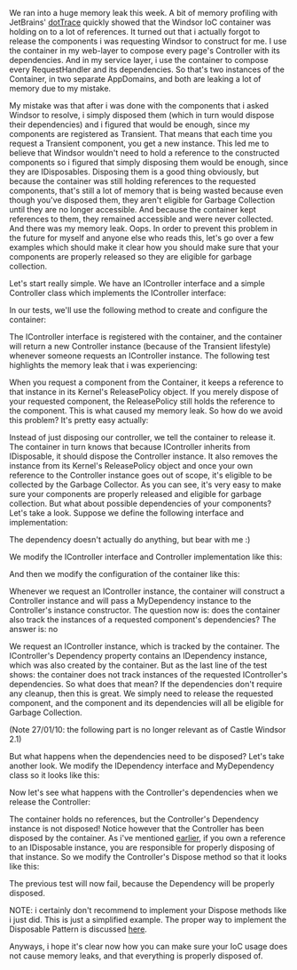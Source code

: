 We ran into a huge memory leak this week. A bit of memory profiling with JetBrains' <a href="http://www.jetbrains.com/profiler/index.html">dotTrace</a> quickly showed that the Windsor IoC container was holding on to a lot of references. It turned out that i actually forgot to release the components i was requesting Windsor to construct for me. I use the container in my web-layer to compose every page's Controller with its dependencies. And in my service layer, i use the container to compose every RequestHandler and its dependencies. So that's two instances of the Container, in two separate AppDomains, and both are leaking a lot of memory due to my mistake.

My mistake was that after i was done with the components that i asked Windsor to resolve, i simply disposed them (which in turn would dispose their dependencies) and i figured that would be enough, since my components are registered as Transient. That means that each time you request a Transient component, you get a new instance. This led me to believe that Windsor wouldn't need to hold a reference to the constructed components so i figured that simply disposing them would be enough, since they are IDisposables. Disposing them is a good thing obviously, but because the container was still holding references to the requested components, that's still a lot of memory that is being wasted because even though you've disposed them, they aren't eligible for Garbage Collection until they are no longer accessible. And because the container kept references to them, they remained accessible and were never collected. And there was my memory leak. Oops. In order to prevent this problem in the future for myself and anyone else who reads this, let's go over a few examples which should make it clear how you should make sure that your components are properly released so they are eligible for garbage collection.

Let's start really simple. We have an IController interface and a simple Controller class which implements the IController interface:

<script src="https://gist.github.com/3684127.js?file=s1.cs"></script>

In our tests, we'll use the following method to create and configure the container:

<script src="https://gist.github.com/3684127.js?file=s2.cs"></script>

The IController interface is registered with the container, and the container will return a new Controller instance (because of the Transient lifestyle) whenever someone requests an IController instance. The following test highlights the memory leak that i was experiencing:

<script src="https://gist.github.com/3684127.js?file=s3.cs"></script>

When you request a component from the Container, it keeps a reference to that instance in its Kernel's ReleasePolicy object. If you merely dispose of your requested component, the ReleasePolicy still holds the reference to the component. This is what caused my memory leak. So how do we avoid this problem? It's pretty easy actually:

<script src="https://gist.github.com/3684127.js?file=s4.cs"></script>

Instead of just disposing our controller, we tell the container to release it. The container in turn knows that because IController inherits from IDisposable, it should dispose the Controller instance. It also removes the instance from its Kernel's ReleasePolicy object and once your own reference to the Controller instance goes out of scope, it's eligible to be collected by the Garbage Collector. As you can see, it's very easy to make sure your components are properly released and eligible for garbage collection. But what about possible dependencies of your components? Let's take a look. Suppose we define the following interface and implementation:

<script src="https://gist.github.com/3684127.js?file=s5.cs"></script>

The dependency doesn't actually do anything, but bear with me :)

We modify the IController interface and Controller implementation like this:

<script src="https://gist.github.com/3684127.js?file=s6.cs"></script>

And then we modify the configuration of the container like this:

<script src="https://gist.github.com/3684127.js?file=s7.cs"></script>

Whenever we request an IController instance, the container will construct a Controller instance and will pass a MyDependency instance to the Controller's instance constructor. The question now is: does the container also track the instances of a requested component's dependencies? The answer is: no

<script src="https://gist.github.com/3684127.js?file=s8.cs"></script>

We request an IController instance, which is tracked by the container. The IController's Dependency property contains an IDependency instance, which was also created by the container. But as the last line of the test shows: the container does not track instances of the requested IController's dependencies. So what does that mean? If the dependencies don't require any cleanup, then this is great. We simply need to release the requested component, and the component and its dependencies will all be eligible for Garbage Collection.

(Note 27/01/10: the following part is no longer relevant as of Castle Windsor 2.1)

But what happens when the dependencies need to be disposed? Let's take another look. We modify the IDependency interface and MyDependency class so it looks like this:

<script src="https://gist.github.com/3684127.js?file=s9.cs"></script>

Now let's see what happens with the Controller's dependencies when we release the Controller:

<script src="https://gist.github.com/3684127.js?file=s10.cs"></script>

The container holds no references, but the Controller's Dependency instance is not disposed! Notice however that the Controller has been disposed by the container. As i've mentioned <a href="/blog/2008/08/net-memory-management/">earlier</a>, if you own a reference to an IDisposable instance, you are responsible for properly disposing of that instance. So we modify the Controller's Dispose method so that it looks like this:

<script src="https://gist.github.com/3684171.js?file=s1.cs"></script>

The previous test will now fail, because the Dependency will be properly disposed.

NOTE: i certainly don't recommend to implement your Dispose methods like i just did. This is just a simplified example. The proper way to implement the Disposable Pattern is discussed <a href="/blog/2008/06/disposing-of-the-idisposable-implementation/">here</a>.

Anyways, i hope it's clear now how you can make sure your IoC usage does not cause memory leaks, and that everything is properly disposed of.